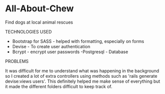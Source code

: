 # All-About-Chew
Find dogs at local animal rescues

TECHNOLOGIES USED

- Bootstrap for SASS - helped with formatting, especially on forms
- Devise - To create user authentication
- Bcrypt - encrypt user passwords
-Postgresql - Database


PROBLEMS

It was difficult for me to understand what was happening in the background so I created a lot of extra controllers using methods such as 'rails generate devise:views users'. This definitely helped me make sense of everything but it made the different folders difficult to keep track of.
